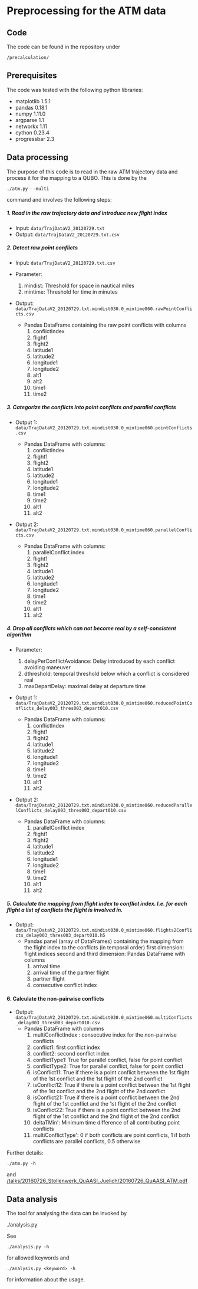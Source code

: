 Preprocessing for the ATM data
==============================

Code
----

The code can be found in the repository under

    /precalculation/

Prerequisites
-------------

The code was tested with the following python libraries:

 - matplotlib 1.5.1
 - pandas 0.18.1
 - numpy 1.11.0
 - argparse 1.1
 - networkx 1.11
 - cython 0.23.4
 - progressbar 2.3



Data processing
---------------
The purpose of this code is to read in the raw ATM trajectory data and process it for the mapping to a QUBO.
This is done by the

    ./atm.py --multi

command and involves the following steps:

##### 1. Read in the raw trajectory data and introduce new flight index #####
 - Input: ``data/TrajDataV2_20120729.txt``
 - Output: ``data/TrajDataV2_20120729.txt.csv``

##### 2. Detect raw point conflicts #####
 - Input: ``data/TrajDataV2_20120729.txt.csv``
 - Parameter: 
   1. mindist: Threshold for space in nautical miles
   2. mintime: Threshold for time in minutes

 - Output: 
   ``data/TrajDataV2_20120729.txt.mindist030.0_mintime060.rawPointConflicts.csv`` 
   - Pandas DataFrame containing the raw point conflicts with columns
     1. conflictIndex
     2. flight1
     3. flight2
     4. latitude1
     5. latitude2
     6. longitude1
     7. longitude2
     8. alt1
     9. alt2
     10. time1
     11. time2

##### 3. Categorize the conflicts into point conflicts and parallel conflicts ####
 - Output 1: 
   ``data/TrajDataV2_20120729.txt.mindist030.0_mintime060.pointConflicts.csv``
   - Pandas DataFrame with columns:
     1. conflictIndex
     2. flight1
     3. flight2
     4. latitude1
     5. latitude2
     6. longitude1
     7. longitude2
     8. time1
     9. time2
     10. alt1
     11. alt2

 - Output 2: 
   ``data/TrajDataV2_20120729.txt.mindist030.0_mintime060.parallelConflicts.csv`` 
   - Pandas DataFrame with columns:
     1. parallelConflict index
     2. flight1
     3. flight2
     4. latitude1
     5. latitude2
     6. longitude1
     7. longitude2
     8. time1
     9. time2
     10. alt1
     11. alt2

##### 4. Drop all conflicts which can not become real by a self-consistent algorithm #####
 - Parameter: 
   1. delayPerConflictAvoidance: Delay introduced by each conflict avoiding maneuver
   2. dthreshold: temporal threshold below which a conflict is considered real
   3. maxDepartDelay: maximal delay at departure time

 - Output 1: 
   ``data/TrajDataV2_20120729.txt.mindist030.0_mintime060.reducedPointConflicts_delay003_thres003_depart010.csv``
   - Pandas DataFrame with columns:
     1. conflictIndex
     2. flight1
     3. flight2
     4. latitude1
     5. latitude2
     6. longitude1
     7. longitude2
     8. time1
     9. time2
     10. alt1
     11. alt2

 - Output 2: 
   ``data/TrajDataV2_20120729.txt.mindist030.0_mintime060.reducedParallelConflicts_delay003_thres003_depart010.csv``
   - Pandas DataFrame with columns:
     1. parallelConflict index
     2. flight1
     3. flight2
     4. latitude1
     5. latitude2
     6. longitude1
     7. longitude2
     8. time1
     9. time2
     10. alt1
     11. alt2

##### 5. Calculate the mapping from flight index to conflict index. I.e. for each flight a list of conflicts the flight is involved in. ####
 - Output: 
   ``data/TrajDataV2_20120729.txt.mindist030.0_mintime060.flights2Conflicts_delay003_thres003_depart010.h5``
   - Pandas panel (array of DataFrames) containing the mapping from the flight index
     to the conflicts (in temporal order)
     first dimension: flight indices
     second and third dimension: Pandas DataFrame with columns
     1. arrival time
     2. arrival time of the partner flight
     3. partner flight
     4. consecutive conflict index


#### 6. Calculate the non-pairwise conflicts #####
 - Output: 
   ``data/TrajDataV2_20120729.txt.mindist030.0_mintime060.multiConflicts_delay003_thres003_depart010.csv``
   - Pandas DataFrame with columns
     1. multiConflictIndex : consecutive index for the non-pairwise conflicts
     2. conflict1: first conflict index
     3. conflict2: second conflict index
     4. conflictType1: True for parallel conflict, false for point conflict
     5. conflictType2: True for parallel conflict, false for point conflict
     6. isConflict11: True if there is a point conflict between the 1st flight of the 1st conflict and the 1st flight of the 2nd conflict
     7. isConflict12: True if there is a point conflict between the 1st flight of the 1st conflict and the 2nd flight of the 2nd conflict
     8. isConflict21: True if there is a point conflict between the 2nd flight of the 1st conflict and the 1st flight of the 2nd conflict
     9. isConflict22: True if there is a point conflict between the 2nd flight of the 1st conflict and the 2nd flight of the 2nd conflict
     10. deltaTMin': Minimum time difference of all contributing point conflicts
     11. multiConflictType': 0 if both conflicts are point conflicts, 1 if both conflicts are parallel conflicts, 0.5 otherwise

Further details:

    ./atm.py -h

and [/talks/20160726_Stollenwerk_QuAASI_Juelich/20160726_QuAASI_ATM.pdf](https://babelfish.arc.nasa.gov/trac/qcfatm/export/022204deb39998241c11c8f404c74e31f05a9703/talks/20160726_Stollenwerk_QuAASI_Juelich/20160726_QuAASI_ATM.pdf)


Data analysis
-------------

The tool for analysing the data can be invoked by

   ./analysis.py <keyword> <options>

See

    ./analysis.py -h

for allowed keywords and

    ./analysis.py <keyword> -h

for information about the usage.
